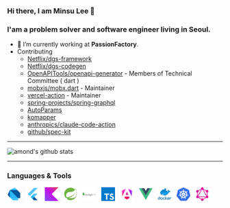 ### Hi there, I am Minsu Lee 👋

### I'am a problem solver and software engineer living in Seoul.

- 🔭 I’m currently working at **PassionFactory**.
- Contributing 
  - [Netflix/dgs-framework](https://github.com/Netflix/dgs-framework)
  - [Netflix/dgs-codegen](https://github.com/Netflix/dgs-codegen)
  - [OpenAPITools/openapi-generator](https://github.com/OpenAPITools/openapi-generator) - Members of Technical Committee ( dart )
  - [mobxjs/mobx.dart](https://github.com/mobxjs/mobx.dart) - Maintainer
  - [vercel-action](https://github.com/amondnet/vercel-action) - Maintainer
  - [spring-projects/spring-graphql](https://github.com/spring-projects/spring-graphql)
  - [AutoParams](https://github.com/AutoParams/AutoParams)
  - [komapper](https://github.com/komapper/komapper)
  - [anthropics/claude-code-action](https://github.com/anthropics/claude-code-action)
  - [github/spec-kit](https://github.com/github/spec-kit)

<!--
**amondnet/amondnet** is a ✨ _special_ ✨ repository because its `README.md` (this file) appears on your GitHub profile.

Here are some ideas to get you started:

- 🔭 I’m currently working on ...
- 🌱 I’m currently learning ...
- 👯 I’m looking to collaborate on ...
- 🤔 I’m looking for help with ...
- 💬 Ask me about ...
- 📫 How to reach me: ...
- 😄 Pronouns: ...
- ⚡ Fun fact: ...
-->
---
![amond's github stats](https://github-readme-stats-amond.vercel.app/api?username=amondnet&show_icons=true&count_private=true)

---
### Languages & Tools

[<img align="left" style="padding-right: 12px" alt="Dart" width="32px" src="https://github.com/github/explore/raw/main/topics/dart/dart.png" />][website]
[<img align="left" style="padding-right: 12px" alt="Flutter" width="32px" src="https://github.com/github/explore/raw/main/topics/flutter/flutter.png" />][website]
[<img align="left" style="padding-right: 12px" alt="Flutter" width="32px" src="https://github.com/github/explore/raw/main/topics/kotlin/kotlin.png" />][website]
[<img align="left" style="padding-right: 12px" alt="Flutter" width="32px" src="https://github.com/github/explore/raw/main/topics/spring-boot/spring-boot.png" />][website]
[<img align="left" style="padding-right: 12px" alt="MongoDB" width="32px" src="https://github.com/github/explore/raw/main/topics/mongodb/mongodb.png" />][website]
[<img align="left" style="padding-right: 12px" alt="TypeScript" width="32px" src="https://github.com/github/explore/raw/main/topics/typescript/typescript.png" />][website]
[<img align="left" style="padding-right: 12px" alt="React" width="32px" src="https://github.com/github/explore/raw/main/topics/angular/angular.png" />][website]
[<img align="left" style="padding-right: 12px" alt="Vue" width="32px" src="https://github.com/github/explore/raw/main/topics/vue/vue.png" />][website]
[<img align="left" style="padding-right: 12px" alt="Docker" width="32px" src="https://github.com/github/explore/raw/main/topics/docker/docker.png" />][website]
[<img align="left" style="padding-right: 12px" alt="K8s" width="32px" src="https://github.com/github/explore/raw/main/topics/kubernetes/kubernetes.png" />][website]
[<img align="left" style="padding-right: 12px" alt="K8s" width="32px" src="https://github.com/github/explore/raw/main/topics/graphql/graphql.png" />][website]
<br />
<br />

[website]: https://amond.dev
